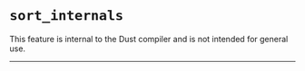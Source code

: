 # `sort_internals`

This feature is internal to the Dust compiler and is not intended for general use.

------------------------
